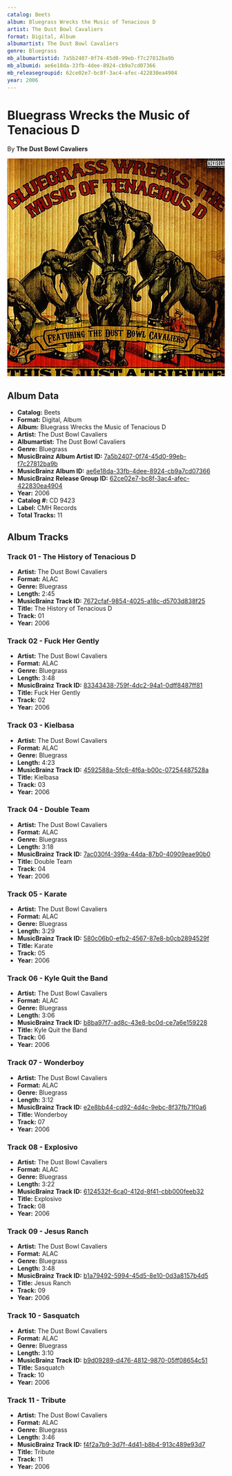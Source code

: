```yaml
---
catalog: Beets
album: Bluegrass Wrecks the Music of Tenacious D
artist: The Dust Bowl Cavaliers
format: Digital, Album
albumartist: The Dust Bowl Cavaliers
genre: Bluegrass
mb_albumartistid: 7a5b2407-0f74-45d0-99eb-f7c27812ba9b
mb_albumid: ae6e18da-33fb-4dee-8924-cb9a7cd07366
mb_releasegroupid: 62ce02e7-bc8f-3ac4-afec-422830ea4904
year: 2006
---
```


# Bluegrass Wrecks the Music of Tenacious D

By **The Dust Bowl Cavaliers**

![](../../assets/beetscovers/The_Dust_Bowl_Cavaliers-Bluegrass_Wrecks_the_Music_of_Tenacious_D.jpg)

## Album Data

- **Catalog:** Beets
- **Format:** Digital, Album
- **Album:** Bluegrass Wrecks the Music of Tenacious D
- **Artist:** The Dust Bowl Cavaliers
- **Albumartist:** The Dust Bowl Cavaliers
- **Genre:** Bluegrass
- **MusicBrainz Album Artist ID:** [7a5b2407-0f74-45d0-99eb-f7c27812ba9b](https://musicbrainz.org/artist/7a5b2407-0f74-45d0-99eb-f7c27812ba9b)
- **MusicBrainz Album ID:** [ae6e18da-33fb-4dee-8924-cb9a7cd07366](https://musicbrainz.org/release/ae6e18da-33fb-4dee-8924-cb9a7cd07366)
- **MusicBrainz Release Group ID:** [62ce02e7-bc8f-3ac4-afec-422830ea4904](https://musicbrainz.org/release-group/62ce02e7-bc8f-3ac4-afec-422830ea4904)
- **Year:** 2006
- **Catalog #:** CD 9423
- **Label:** CMH Records
- **Total Tracks:** 11

## Album Tracks

### Track 01 - The History of Tenacious D

- **Artist:** The Dust Bowl Cavaliers
- **Format:** ALAC
- **Genre:** Bluegrass
- **Length:** 2:45
- **MusicBrainz Track ID:** [7672cfaf-9854-4025-a18c-d5703d838f25](https://musicbrainz.org/recording/7672cfaf-9854-4025-a18c-d5703d838f25)
- **Title:** The History of Tenacious D
- **Track:** 01
- **Year:** 2006

### Track 02 - Fuck Her Gently

- **Artist:** The Dust Bowl Cavaliers
- **Format:** ALAC
- **Genre:** Bluegrass
- **Length:** 3:48
- **MusicBrainz Track ID:** [83343438-759f-4dc2-94a1-0dff8487ff81](https://musicbrainz.org/recording/83343438-759f-4dc2-94a1-0dff8487ff81)
- **Title:** Fuck Her Gently
- **Track:** 02
- **Year:** 2006

### Track 03 - Kielbasa

- **Artist:** The Dust Bowl Cavaliers
- **Format:** ALAC
- **Genre:** Bluegrass
- **Length:** 4:23
- **MusicBrainz Track ID:** [4592588a-5fc6-4f6a-b00c-07254487528a](https://musicbrainz.org/recording/4592588a-5fc6-4f6a-b00c-07254487528a)
- **Title:** Kielbasa
- **Track:** 03
- **Year:** 2006

### Track 04 - Double Team

- **Artist:** The Dust Bowl Cavaliers
- **Format:** ALAC
- **Genre:** Bluegrass
- **Length:** 3:18
- **MusicBrainz Track ID:** [7ac030f4-399a-44da-87b0-40909eae90b0](https://musicbrainz.org/recording/7ac030f4-399a-44da-87b0-40909eae90b0)
- **Title:** Double Team
- **Track:** 04
- **Year:** 2006

### Track 05 - Karate

- **Artist:** The Dust Bowl Cavaliers
- **Format:** ALAC
- **Genre:** Bluegrass
- **Length:** 3:29
- **MusicBrainz Track ID:** [580c06b0-efb2-4567-87e8-b0cb2894529f](https://musicbrainz.org/recording/580c06b0-efb2-4567-87e8-b0cb2894529f)
- **Title:** Karate
- **Track:** 05
- **Year:** 2006

### Track 06 - Kyle Quit the Band

- **Artist:** The Dust Bowl Cavaliers
- **Format:** ALAC
- **Genre:** Bluegrass
- **Length:** 3:06
- **MusicBrainz Track ID:** [b8ba97f7-ad8c-43e8-bc0d-ce7a6e159228](https://musicbrainz.org/recording/b8ba97f7-ad8c-43e8-bc0d-ce7a6e159228)
- **Title:** Kyle Quit the Band
- **Track:** 06
- **Year:** 2006

### Track 07 - Wonderboy

- **Artist:** The Dust Bowl Cavaliers
- **Format:** ALAC
- **Genre:** Bluegrass
- **Length:** 3:12
- **MusicBrainz Track ID:** [e2e8bb44-cd92-4d4c-9ebc-8f37fb71f0a6](https://musicbrainz.org/recording/e2e8bb44-cd92-4d4c-9ebc-8f37fb71f0a6)
- **Title:** Wonderboy
- **Track:** 07
- **Year:** 2006

### Track 08 - Explosivo

- **Artist:** The Dust Bowl Cavaliers
- **Format:** ALAC
- **Genre:** Bluegrass
- **Length:** 3:22
- **MusicBrainz Track ID:** [6124532f-6ca0-412d-8f41-cbb000feeb32](https://musicbrainz.org/recording/6124532f-6ca0-412d-8f41-cbb000feeb32)
- **Title:** Explosivo
- **Track:** 08
- **Year:** 2006

### Track 09 - Jesus Ranch

- **Artist:** The Dust Bowl Cavaliers
- **Format:** ALAC
- **Genre:** Bluegrass
- **Length:** 3:48
- **MusicBrainz Track ID:** [b1a79492-5994-45d5-8e10-0d3a8157b4d5](https://musicbrainz.org/recording/b1a79492-5994-45d5-8e10-0d3a8157b4d5)
- **Title:** Jesus Ranch
- **Track:** 09
- **Year:** 2006

### Track 10 - Sasquatch

- **Artist:** The Dust Bowl Cavaliers
- **Format:** ALAC
- **Genre:** Bluegrass
- **Length:** 3:10
- **MusicBrainz Track ID:** [b9d09289-d476-4812-9870-05ff08654c51](https://musicbrainz.org/recording/b9d09289-d476-4812-9870-05ff08654c51)
- **Title:** Sasquatch
- **Track:** 10
- **Year:** 2006

### Track 11 - Tribute

- **Artist:** The Dust Bowl Cavaliers
- **Format:** ALAC
- **Genre:** Bluegrass
- **Length:** 3:46
- **MusicBrainz Track ID:** [f4f2a7b9-3d7f-4d41-b8b4-913c489e93d7](https://musicbrainz.org/recording/f4f2a7b9-3d7f-4d41-b8b4-913c489e93d7)
- **Title:** Tribute
- **Track:** 11
- **Year:** 2006

